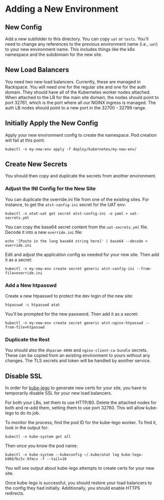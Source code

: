# Adding a New Environment

## New Config

Add a new subfolder to this directory. You can copy `uat` or `tests`. You'll need to change any references to the previous environment name (i.e., `uat`) to your new environment name. This includes things like the k8s namespace and the subdomain for the new site.

## New Load Balancers

You need two new load balancers. Currently, these are managed in Rackspace. You will need one for the regular site and one for the auth domain. They should have all of the Kubernetes worker nodes attached. When attached to the LB for the main site domain, the nodes should point to port 32761, which is the port where all our NGINX ingress is managed. The auth LB nodes should point to a new port in the 32700 - 32799 range.

## Initially Apply the New Config

Apply your new environment config to create the namespace. Pod creation will fail at this point.

```
kubectl -n my-new-env apply -f deploy/kubernetes/my-new-env/
```

## Create New Secrets

You should then copy and duplicate the secrets from another environment.

### Adjust the INI Config for the New Site

You can duplicate the override.ini file from one of the existing sites. For instance, to get the `atst-config-ini` secret for the UAT env:

```
kubectl -n atat-uat get secret atst-config-ini -o yaml > uat-secrets.yml
```

You can copy the base64 secret content from the `uat-secrets.yml` file. Decode it into a new `override.ini` file:

```
echo '[Paste in the long base64 string here]' | base64 --decode > override.ini
```

Edit and adjust the application config as needed for your new site. Then add it as a secret:

```
kubectl -n my-new-env create secret generic atst-config-ini --from-file=override.ini
```

### Add a New htpasswd

Create a new htpasswd to protect the dev login of the new site:

```
htpasswd -c htpasswd atat
```

You'll be prompted for the new password. Then add it as a secret:

```
kubectl -n my-new-env create secret generic atst-nginx-htpasswd --from-file=htpasswd
```

### Duplicate the Rest

You should also the `dhparam-4096` and `nginx-client-ca-bundle` secrets. These can be copied from an existing environment to yours without any changes. The TLS secrets and token will be handled by another service.

## Disable SSL

In order for [kube-lego](https://github.com/jetstack/kube-lego) to generate new certs for your site, you have to temporarily disable SSL for your new load balancers.

For both your LBs, set them to use HTTP/80. Delete the attached nodes for both and re-add them, setting them to use port 32760. This will allow kube-lego to do its job.

To monitor the process, find the pod ID for the kube-lego worker. To find it, look in the output for:

```
kubectl -n kube-system get all
```

Then once you know the pod name:

```
kubectl -n kube-system --kubeconfig ~/.kube/atat log kube-lego-b96b7bc5c-9fmcv -f --tail=10
```

You will see output about kube-lego attempts to create certs for your new site.

Once kube-lego is successful, you should restore your load balancers to the config they had initially. Additionally, you should enable HTTPS redirects.
